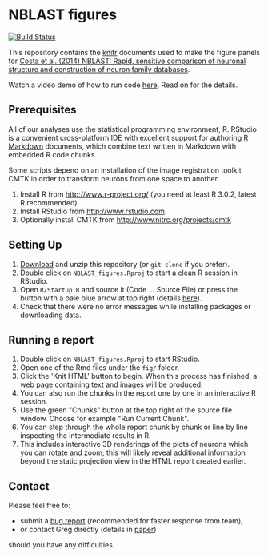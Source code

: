 # NBLAST figures
[![Build Status](https://travis-ci.org/jefferislab/NBLAST_figures.svg?branch=master)](https://travis-ci.org/jefferislab/NBLAST_figures)

This repository contains the [knitr](http://yihui.name/knitr/) documents used to make the figure panels for [Costa et al. (2014) NBLAST: Rapid, sensitive comparison of neuronal structure and construction of neuron family databases](http://dx.doi.org/10.1101/006346).

Watch a video demo of how to run code [here](http://youtu.be/LJgZejabqqg). Read on for the details.

## Prerequisites
All of our analyses use the statistical programming environment, R. RStudio
is a convenient cross-platform IDE with excellent support for authoring
[R Markdown](http://rmarkdown.rstudio.com/) documents, which combine text
written in Markdown with embedded R code chunks.

Some scripts depend on an installation of the image registration toolkit CMTK in order to transform neurons from one space to another. 


1. Install R from http://www.r-project.org/ (you need at least R 3.0.2, latest R recommended).
2. Install RStudio from http://www.rstudio.com.
3. Optionally install CMTK from http://www.nitrc.org/projects/cmtk

## Setting Up

1. [Download](https://github.com/jefferislab/NBLAST_figures/archive/master.zip) and unzip this repository (or `git clone` if you prefer).
2. Double click on `NBLAST_figures.Rproj` to start a clean R session in RStudio.
3. Open `R/Startup.R` and source it (Code ... Source File) or press the button with a pale blue arrow at top right
   (details [here](https://support.rstudio.com/hc/en-us/articles/200484448-Editing-and-Executing-Code)).
4. Check that there were no error messages while installing packages or downloading data.

## Running a report

1. Double click on `NBLAST_figures.Rproj` to start RStudio.
2. Open one of the Rmd files under the `fig/` folder.
3. Click the 'Knit HTML' button to begin. 
When this process has finished, a web page containing text and images will be produced.
3. You can also run the chunks in the report one by one in an interactive R session.
  1. Use the green "Chunks" button at the top right of the source file window. Choose for example
   "Run Current Chunk". 
  2. You can step through the whole report chunk by chunk or line by line inspecting the
   intermediate results in R. 
  3. This includes interactive 3D renderings of the plots of neurons
   which you can rotate and zoom; this will likely reveal additional information beyond
   the static projection view in the HTML report created earlier.


## Contact

Please feel free to:

* submit a [bug report](https://github.com/jefferislab/NBLAST_figures/issues) (recommended for faster response from team),
* or contact Greg directly (details in [paper](http://dx.doi.org/10.1101/006346))

should you have any difficulties.
